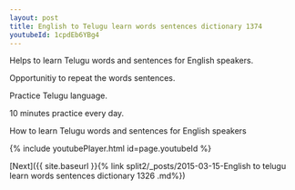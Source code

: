 ```yaml
---
layout: post
title: English to Telugu learn words sentences dictionary 1374 
youtubeId: 1cpdEb6YBg4
---
```

 
 
Helps to learn Telugu words and sentences for English speakers.

Opportunitiy to repeat the words sentences. 

Practice Telugu language. 
 
10 minutes practice every day. 
 
How to learn Telugu words and sentences for English speakers 
 
{% include youtubePlayer.html id=page.youtubeId %}
 
 
[Next]({{ site.baseurl }}{% link  split2/_posts/2015-03-15-English to telugu learn words sentences dictionary 1326 .md%})
 
